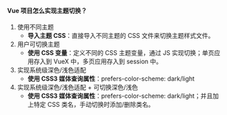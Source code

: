 <!--
 * @Author: Shu Binqi
 * @Date: 2023-03-10 23:06:16
 * @LastEditors: Shu Binqi
 * @LastEditTime: 2023-03-10 23:20:23
 * @Description: 八股文：怎么实现主题切换（3题）
 * @Version: 1.0.0
 * @FilePath: \interviewQuestions\八股文\刁钻题\怎么实现主题切换.md
-->

#### Vue 项目怎么实现主题切换？

1. 使用不同主题
   - **导入主题 CSS**：直接导入不同主题的 CSS 文件来切换主题样式文件。
2. 用户可切换主题
   - **使用 CSS 变量**：定义不同的 CSS 主题变量，通过 JS 实现切换；单页应用存入到 VueX 中，多页应用存入到 session 中。
3. 实现系统级深色/浅色适配
   - **使用 CSS3 媒体查询属性**：prefers-color-scheme: dark/light
4. 实现系统级深色/浅色适配 + 可切换深色/浅色
   - **使用 CSS3 媒体查询属性**：prefers-color-scheme: dark/light；并且加上特定 CSS 类名，手动切换时添加/删除类名。
